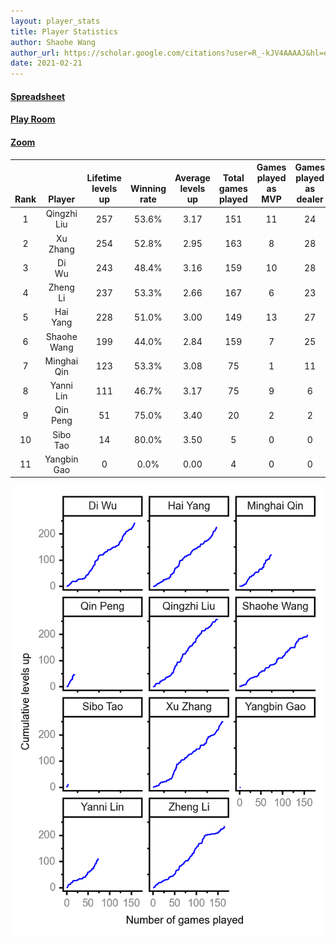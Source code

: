 ```yaml
---
layout: player_stats
title: Player Statistics
author: Shaohe Wang
author_url: https://scholar.google.com/citations?user=R_-kJV4AAAAJ&hl=en
date: 2021-02-21
---
```


#### [Spreadsheet](https://docs.google.com/spreadsheets/d/1So3PBr9gV3I0LzApZOgJlQew2QjM1wAiWhR50rAnHRg/edit#gid=2137801449)
#### [Play Room](https://playingcards.io/a3775q)
#### [Zoom](https://ucsf.zoom.us/j/91360570376?pwd=SmN6aFNPY3UzdEp3M0tmQ1ViUkdQUT09)

<div class="table-wrapper" markdown="block">

| <br><br><br>Rank | <br><br><br>Player | <br> Lifetime <br> levels <br> up | <br><br> Winning <br> rate | <br> Average <br> levels <br> up | <br> Total <br> games <br> played | Games <br> played <br> as <br> MVP | Games <br> played <br> as <br> dealer | N_games <br> short <br> staffed <br> as dealer | Winning <br> rate <br> as <br> dealer |
|:---:|:---:|:---:|:---:|:---:|:---:|:---:|:---:|:---:|:---:|
| 1 | Qingzhi <br> Liu | 257 | 53.6% | 3.17 | 151 | 11 | 24 | 3 | 54.2% |
| 2 | Xu <br> Zhang | 254 | 52.8% | 2.95 | 163 | 8 | 28 | 1 | 50.0% |
| 3 | Di <br> Wu | 243 | 48.4% | 3.16 | 159 | 10 | 28 | 0 | 39.3% |
| 4 | Zheng <br> Li | 237 | 53.3% | 2.66 | 167 | 6 | 23 | 0 | 56.5% |
| 5 | Hai <br> Yang | 228 | 51.0% | 3.00 | 149 | 13 | 27 | 1 | 51.9% |
| 6 | Shaohe <br> Wang | 199 | 44.0% | 2.84 | 159 | 7 | 25 | 2 | 36.0% |
| 7 | Minghai <br> Qin | 123 | 53.3% | 3.08 | 75 | 1 | 11 | 1 | 72.7% |
| 8 | Yanni <br> Lin | 111 | 46.7% | 3.17 | 75 | 9 | 6 | 2 | 33.3% |
| 9 | Qin <br> Peng | 51 | 75.0% | 3.40 | 20 | 2 | 2 | 0 | 100.0% |
| 10 | Sibo <br> Tao | 14 | 80.0% | 3.50 | 5 | 0 | 0 | 0 | 0.0% |
| 11 | Yangbin <br> Gao | 0 | 0.0% | 0.00 | 4 | 0 | 0 | 0 | 0.0% |

</div>

<img src="/assets/images/player_history_plot.png" alt="Plot of player level history" />
